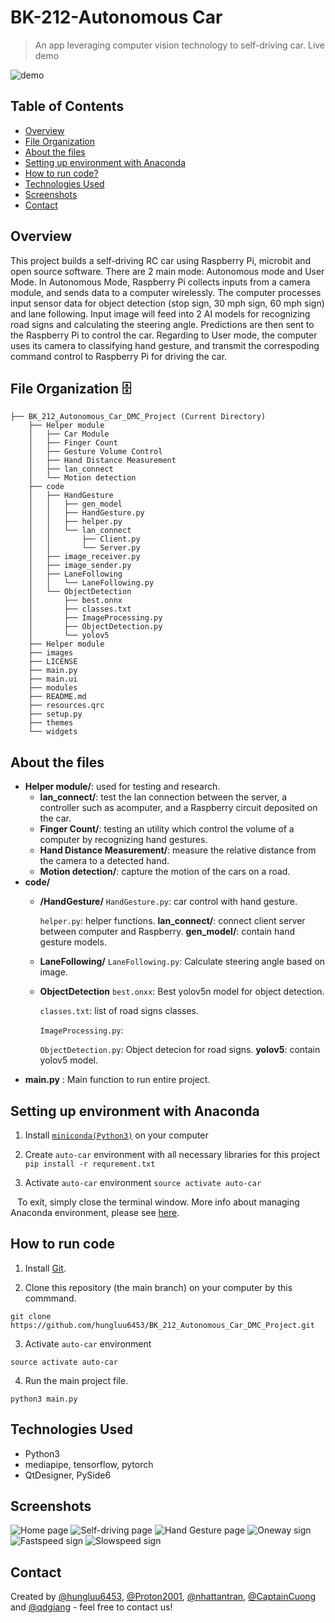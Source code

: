 # BK-212-Autonomous Car

> An app leveraging computer vision technology to self-driving car.
> Live demo

![demo](https://media.giphy.com/media/xa5oJRdvS6hceaPQK4/giphy-downsized-large.gif)

## Table of Contents
* [Overview](#overview)
* [File Organization](#file-organization-🗄️)
* [About the files](#about-the-files)
* [Setting up environment with Anaconda](#setting-up-environment-with-anaconda)
* [How to run code?](#how-to-run-code)
* [Technologies Used](#technologies-used)
* [Screenshots](#screenshots)
* [Contact](#contact)


## Overview
This project builds a self-driving RC car using Raspberry Pi, microbit and open source software.
There are 2 main mode: Autonomous mode and User Mode. In Autonomous Mode, Raspberry Pi collects inputs from a camera module, and sends data to a computer wirelessly. The computer processes input sensor data for object detection (stop sign, 30 mph sign, 60 mph sign) and lane following. Input image will feed into 2 AI models for recognizing road signs and calculating the steering angle. Predictions are then sent to the Raspberry Pi to control the car. Regarding to User mode, the computer uses its camera to classifying hand gesture, and transmit the correspoding command control to Raspberry Pi for driving the car.

## File Organization 🗄️

```shell
├── BK_212_Autonomous_Car_DMC_Project (Current Directory)
    ├── Helper module
    │   ├── Car Module
    │   ├── Finger Count
    │   ├── Gesture Volume Control
    │   ├── Hand Distance Measurement
    │   ├── lan_connect
    │   └── Motion detection
    ├── code
    │   ├── HandGesture
    │   │   ├── gen_model
    │   │   ├── HandGesture.py
    │   │   ├── helper.py
    │   │   └── lan_connect
    │   │       ├── Client.py
    │   │       └── Server.py
    │   ├── image_receiver.py
    │   ├── image_sender.py
    │   ├── LaneFollowing
    │   │   └── LaneFollowing.py
    │   └── ObjectDetection
    │       ├── best.onnx
    │       ├── classes.txt
    │       ├── ImageProcessing.py
    │       ├── ObjectDetection.py
    │       └── yolov5
    ├── Helper module
    ├── images
    ├── LICENSE
    ├── main.py
    ├── main.ui
    ├── modules
    ├── README.md
    ├── resources.qrc
    ├── setup.py
    ├── themes
    └── widgets       
```
## About the files

* **Helper module/**: used for testing and research.
  * **lan_connect/**: test the lan connection between the server, a controller such as acomputer, and a Raspberry circuit deposited on the car.
  * **Finger Count/**: testing an utility which control the volume of a computer by recognizing hand gestures.
  * **Hand Distance Measurement/**: measure the relative distance from the camera to a detected hand.
  * **Motion detection/**: capture the motion of the cars on a road.
* **code/**
    * **/HandGesture/** 
      `HandGesture.py`: car control with hand gesture.
      
      `helper.py`: helper functions.
      **lan_connect/**: connect client server between computer and Raspberry.
      **gen_model/**: contain hand gesture models.
    * **LaneFollowing/**
      `LaneFollowing.py`: Calculate steering angle based on image.
    * **ObjectDetection**
      `best.onxx`: Best yolov5n model for object detection.
      
      `classes.txt`: list of road signs classes.
      
      `ImageProcessing.py`:
      
      `ObjectDetection.py`: Object detecion for road signs. 
      **yolov5**: contain yolov5 model.
* **main.py** : Main function to run entire project.
  
## Setting up environment with Anaconda
  1. Install [`miniconda(Python3)`](https://conda.io/miniconda.html) on your computer
  2. Create `auto-car` environment with all necessary libraries for this project
     ```pip install -r requrement.txt```
     
  3. Activate `auto-car` environment
     ```source activate auto-car```
  
  &ensp; To exit, simply close the terminal window. More info about managing Anaconda environment, please see [here](https://conda.io/docs/user-guide/tasks/manage-environments.html).
  
## How to run code

1. Install [Git](https://git-scm.com/book/en/v2/Getting-Started-Installing-Git).

2. Clone this repository (the main branch) on your computer by this commmand.
```
git clone https://github.com/hungluu6453/BK_212_Autonomous_Car_DMC_Project.git
```
3. Activate `auto-car` environment
```
source activate auto-car
```
4. Run the main project file.
```
python3 main.py
```

## Technologies Used
- Python3
- mediapipe, tensorflow, pytorch
- QtDesigner, PySide6

## Screenshots
![Home page](_readme/home_screen.png)
![Self-driving page](_readme/self_driving_mode.png)
![Hand Gesture page](_readme/hand_gesture.png)
![Oneway sign](_readme/oneway.png)
![Fastspeed sign](_readme/fastspeed.png)
![Slowspeed sign](_readme/slowspeed.png)

## Contact
Created by [@hungluu6453](https://github.com/hungluu6453), [@Proton2001](https://github.com/Pronton2001), [@nhattantran](https://github.com/nhattantran), [@CaptainCuong](https://github.com/CaptainCuong) and [@qdgiang](https://github.com/qdgiang) - feel free to contact us!
